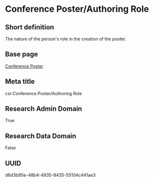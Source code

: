 # Conference Poster/Authoring Role
## Short definition
The nature of the person's role in the creation of the poster.
## Base page
[Conference Poster](https://github.com/EuroCRIS/CASRAI-Dictionairies/blob/main/Objects/Conference%20Poster.md)
## Meta title
csr:Conference Poster/Authoring Role
## Research Admin Domain
True
## Research Data Domain
False
## UUID
d6d3b95e-48b4-4935-8435-55104c441ae3
